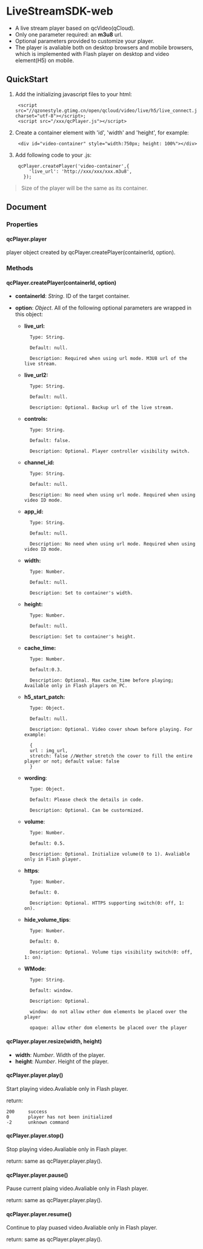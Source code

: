# LiveStreamSDK-web

- A live stream player based on qcVideo(qCloud).
- Only one parameter required: an **m3u8** url.
- Optional parameters provided to customize your player.
- The player is avaliable both on desktop browsers and mobile browsers, which is implemented with Flash player on desktop and video element(H5) on mobile. 


## QuickStart

1. Add the initializing javascript files to your html:
	
		<script src="//qzonestyle.gtimg.cn/open/qcloud/video/live/h5/live_connect.js" charset="utf-8"></script>;
		<script src="/xxx/qcPlayer.js"></script>

2. Create a container element with 'id', 'width' and 'height', for example:
	
		<div id="video-container" style="width:750px; height: 100%"></div>

3. Add following code to your .js:

		qcPlayer.createPlayer('video-container',{
		    'live_url': 'http://xxx/xxx/xxx.m3u8',
		  });

 > Size of the player will be the same as its container.


## Document

### Properties

#### qcPlayer.player

player object created by qcPlayer.createPlayer(containerId, option).

### Methods

#### qcPlayer.createPlayer(containerId, option)


- **containerId**: _String_. ID of the target container.

- **option**: _Object_. All of the following optional parameters are wrapped in this object:

	+ **live_url:** 

			Type: String.		
			
			Default: null.		
			
			Description: Required when using url mode. M3U8 url of the live stream.


	+ **live_url2:** 

			Type: String.		
			
			Default: null.		
			
			Description: Optional. Backup url of the live stream.

	
	+ **controls:** 

			Type: String.		
			
			Default: false.		
			
			Description: Optional. Player controller visibility switch.


	+ **channel_id:** 

			Type: String.		
			
			Default: null.		
			
			Description: No need when using url mode. Required when using video ID mode.


	+ **app_id:** 

			Type: String.		
			
			Default: null.		
			
			Description: No need when using url mode. Required when using video ID mode.


	+ **width:** 

			Type: Number.		
			
			Default: null.		
			
			Description: Set to container's width.

	
	+ **height:** 

			Type: Number.		
			
			Default: null.		
			
			Description: Set to container's height.

	
	+ **cache_time:** 

			Type: Number.		
			
			Default:0.3.		
			
			Description: Optional. Max cache_time before playing; Available only in Flash players on PC.

	
	+ **h5_start_patch:** 

			Type: Object.		
			
			Default: null.		
			
			Description: Optional. Video cover shown before playing. For example:		

			{
			url : img_url, 
			stretch: false //Wether stretch the cover to fill the entire player or not; default value: false
			}		

	+ **wording**:

			Type: Object.
			
			Default: Please check the details in code.
			
			Description: Optional. Can be custormized.


	+ **volume**:

			Type: Number.		
			
			Default: 0.5.		
			
			Description: Optional. Initialize volume(0 to 1). Avaliable only in Flash player.


	+ **https**:

			Type: Number.		
			
			Default: 0.		
			
			Description: Optional. HTTPS supporting switch(0: off, 1: on). 


	+ **hide_volume_tips**:

			Type: Number.
			
			Default: 0.		
			
			Description: Optional. Volume tips visibility switch(0: off, 1: on). 


	+ **WMode**:

			Type: String.		
			
			Default: window.		
			
			Description: Optional. 		

			window: do not allow other dom elements be placed over the player

			opaque: allow other dom elements be placed over the player
		

#### qcPlayer.player.resize(width, height)

- **width**: _Number_. Width of the player.
- **height**: _Number_. Height of the player.

#### qcPlayer.player.play()

Start playing video.Avaliable only in Flash player.

return: 

	200		success
	0		player has not been initialized
	-2		unknown command

#### qcPlayer.player.stop()

Stop playing video.Avaliable only in Flash player.

return: same as qcPlayer.player.play().

#### qcPlayer.player.pause()

Pause current plaing video.Avaliable only in Flash player.

return: same as qcPlayer.player.play().

#### qcPlayer.player.resume()

Continue to play puased video.Avaliable only in Flash player.

return: same as qcPlayer.player.play().